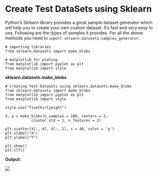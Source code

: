 # Create Test DataSets using Sklearn
Python’s Sklearn library provides a great sample dataset generator which will help you to create your own custom dataset. It’s fast and very easy to use. Following are the types of samples it provides.
For all the above methods you need to 
`import sklearn.datasets.samples_generator`. 

```
# importing libraries
from sklearn.datasets import make_blobs

# matplotlib for ploting
from matplotlib import pyplot as plt
from matplotlib import style
```

**sklearn.datasets.make_blobs**

```
# Creating Test DataSets using sklearn.datasets.make_blobs
from sklearn.datasets import make_blobs
from matplotlib import pyplot as plt
from matplotlib import style

style.use("fivethirtyeight")

X, y = make_blobs(n_samples = 100, centers = 3,
			cluster_std = 1, n_features = 2)

plt.scatter(X[:, 0], X[:, 1], s = 40, color = 'g')
plt.xlabel("X")
plt.ylabel("Y")

plt.show()
plt.clf()
```

**Output:**

<img src="https://media.geeksforgeeks.org/wp-content/uploads/make_blob.png" >